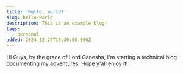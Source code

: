 ```yaml
---
title: 'Hello, world!'
slug: hello-world
description: This is an example blog!
tags:
  - personal
added: 2024-12-27T18:30:00.000Z
---
```


Hi Guys, by the grace of Lord Ganesha, I'm starting a technical blog documenting my adventures. Hope y'all enjoy it!
